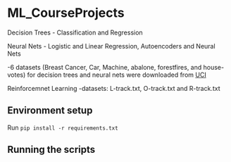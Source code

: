 # ML_CourseProjects



Decision Trees - Classification and Regression

Neural Nets - Logistic and Linear Regression, Autoencoders and Neural Nets

-6 datasets (Breast Cancer, Car, Machine, abalone, forestfires, and house-votes) for decision trees and neural nets were downloaded from [UCI]( https://archive.ics.uci.edu/ml/datasets.php)

Reinforcemnet Learning
-datasets: L-track.txt, O-track.txt and R-track.txt

## Environment setup

Run `pip install -r requirements.txt`

## Running the scripts
